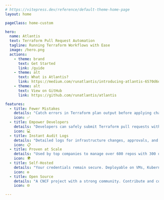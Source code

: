 ```yaml
---
# https://vitepress.dev/reference/default-theme-home-page
layout: home

pageClass: home-custom

hero:
  name: Atlantis
  text: Terraform Pull Request Automation
  tagline: Running Terraform Workflows with Ease
  image: /hero.png
  actions:
    - theme: brand
      text: Get Started
      link: /guide
    - theme: alt
      text: What is Atlantis?
      link: https://medium.com/runatlantis/introducing-atlantis-6570d6de7281
    - theme: alt
      text: View on GitHub
      link: https://github.com/runatlantis/atlantis

features:
  - title: Fewer Mistakes
    details: "Catch errors in Terraform plan output before applying changes. Ensure changes are applied before merging."
    icon: ✅
  - title: Empower Developers
    details: "Developers can safely submit Terraform pull requests without credentials. Require approvals for applies."
    icon: 💻
  - title: Instant Audit Logs
    details: "Detailed logs for infrastructure changes, approvals, and user actions. Configure approvals for production changes."
    icon: 📋
  - title: Proven at Scale
    details: "Used by top companies to manage over 600 repos with 300 developers. In production since 2017."
    icon: 🌍
  - title: Self-Hosted
    details: "Your credentials remain secure. Deployable on VMs, Kubernetes, Fargate, etc. Supports GitHub, GitLab, Bitbucket, Azure DevOps."
    icon: ⚙️
  - title: Open Source
    details: "A CNCF project with a strong community. Contribute and collaborate on GitHub to shape the future of Terraform automation."
    icon: 🌐

---
```

